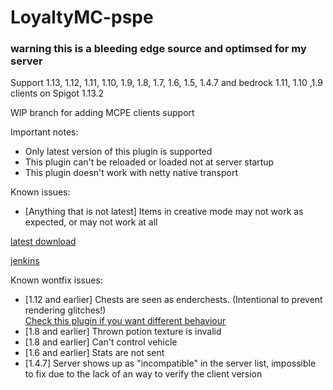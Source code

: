 LoyaltyMC-pspe
===============

### warning this is a bleeding edge source and optimsed for my server

Support 1.13, 1.12, 1.11, 1.10, 1.9, 1.8, 1.7, 1.6, 1.5, 1.4.7 and bedrock 1.11, 1.10 ,1.9 clients on Spigot 1.13.2

WIP branch for adding MCPE clients support

Important notes:
* Only latest version of this plugin is supported
* This plugin can't be reloaded or loaded not at server startup
* This plugin doesn't work with netty native transport

Known issues:
* [Anything that is not latest] Items in creative mode may not work as expected, or may not work at all


[latest download](http://panel.dragonlight.tk:9090/job/LoyaltyMC-PSPS/lastSuccessfulBuild/artifact/target/ProtocolSupport-PSPE-Wesley-5.jar)

[jenkins](http://panel.dragonlight.tk:9090)

Known wontfix issues:
* [1.12 and earlier] Chests are seen as enderchests. (Intentional to prevent rendering glitches!)  
[Check this plugin if you want different behaviour](https://www.spigotmc.org/resources/protocolsupportchestfix.59314/)
* [1.8 and earlier] Thrown potion texture is invalid
* [1.8 and earlier] Can't control vehicle
* [1.6 and earlier] Stats are not sent
* [1.4.7] Server shows up as "incompatible" in the server list, impossible to fix due to the lack of an way to verify the client version 
